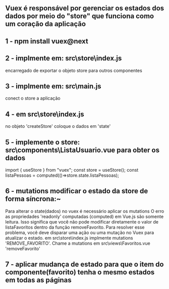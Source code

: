 ## Vuex é responsável por gerenciar os estados dos dados por meio do "store" que  funciona como um coração da aplicação

## 1 - npm install vuex@next

## 2 - implmente em: src\store\index.js
encarregado de exportar o objeto store para outros componentes

## 3 - implmente em: src\main.js
conect o store a aplicação

## 4 -  em src\store\index.js
no objeto 'createStore' coloque o dados em 'state'

## 5 - implemente o store: src\components\ListaUsuario.vue para obter os dados
import { useStore } from "vuex";
const store = useStore();
const listaPessoas = computed(()=>store.state.listaPessoas);

## 6 - mutations modificar o estado da store de forma síncrona:~
Para alterar o state(dados) no vuex é necessário aplicar os mutations
O erro  as propriedades 'readonly' computadas (computed) em Vue.js são somente leitura. 
Isso significa que você não pode modificar diretamente o valor de listaFavoritos dentro da função removeFavorito.
Para resolver esse problema, você deve disparar uma ação ou uma mutação no Vuex para atualizar o estado.
 em src\store\index.js implmente mutations 'REMOVE_FAVORITO'.  Chame a mutations em src\views\Favoritos.vue 'removeFavorito'

## 7 - aplicar mudança de estado para que o item do componente(favorito) tenha o mesmo estados em todas as páginas
 